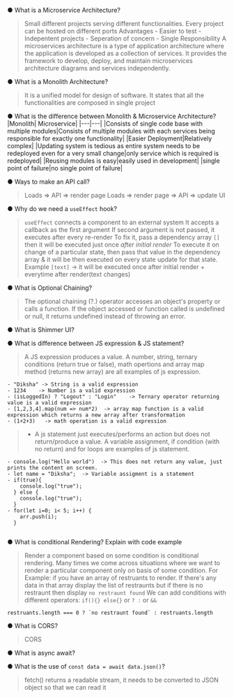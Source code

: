 ● What is a Microservice Architecture?
> Small different projects serving different functionalities.
> Every project can be hosted on different ports
> Advantages
    - Easier to test
    - Indepentent projects
    - Seperation of concern
    - Single Responsibility
> A microservices architecture is a type of application architecture where the application is
developed as a collection of services. It provides the framework to develop, deploy, and 
maintain microservices architecture diagrams and services independently.

● What is a Monolith Architecture?
> It is a unified model for design of software. It states that all the functionalities are composed in single project

● What is the difference between Monolith & Microservice Architecture?
|Monolith| Microservice|
|---|---|
|Consists of single code base with multiple modules|Consists of multiple modules with each services being responsible for exactly one functionality|
|Easier Deployment|Relatively complex|
|Updating system is tedious as  entire system needs to be redeployed even for a very small change|only service which is required is redeployed|
|Reusing modules is easy|easily used in development|
|single point of failure|no single point of failure|

● Ways to make an API call?
> Loads => API => render page
> Loads => render page => API => update UI

● Why do we need a `useEffect` hook?
> `useEffect` connects a component to an external system
> It accepts a callback as the first argument
> If second argument is not passed, it executes after every re-render
> To fix it, pass a dependency array `[]` then it will be executed just once *after initial render*
> To execute it on change of a particular state, then pass that value in the dependency array & it will be then executed on every state update for that state. Example `[text]` -> it will be executed once after initial render + everytime after render(text changes)

● What is Optional Chaining?
> The optional chaining (?.) operator accesses an object's property or calls a function. If the object accessed or function called is undefined or null, it returns undefined instead of throwing an error.

● What is Shimmer UI?
<!-- TODO -->




● What is difference between JS expression & JS statement?
>  A JS expression produces a value. A number, string, ternary conditions (return true or false), math opertions and array map method (returns new array) are all examples of js expression.
```
- "Diksha" -> String is a valid expression 
- 1234    -> Number is a valid expression 
- (isLoggedIn) ? "Logout" : "Login"    -> Ternary operator returning value is a valid expression
- [1,2,3,4].map(num => num*2)  -> array map function is a valid expression which returns a new array after transformation
- (1+2+3)   -> math operation is a valid expression
```
> - A js statement just executes/performs an action but does not return/produce a value. A variable assignment, if condition (with no return) and for loops are examples of js statement.
```
- console.log("Hello world")  -> This does not return any value, just prints the content on screen.
- let name = "Diksha";  -> Variable assigment is a statement 
- if(true){ 
    console.log("true"); 
  } else {
    console.log("true"); 
  }  
- for(let i=0; i< 5; i++) {
    arr.push(i);
  } 


```

● What is conditional Rendering? Explain with code example
> Render a component based on some condition is conditional rendering. Many times we come across situations where we want to render a particular component only on basis of some condition.
> For Example: if you have an array of restruants to render. If there's any data in that array display the list of restraunts but if there is no restraunt then display `no restraunt found`
> We can add conditions with different operators: `if(){} else{}` or `? :` or `&&`

```
restruants.length === 0 ? `no restraunt found` : restruants.length

```

● What is CORS?
> CORS
<!-- TODO: https://youtu.be/tcLW5d0KAYE watch -->


● What is async await?
<!-- TODO -->


● What is the use of `const data = await data.json()`?
> fetch() returns a readable stream, it needs to be converted to JSON object so that we can read it

